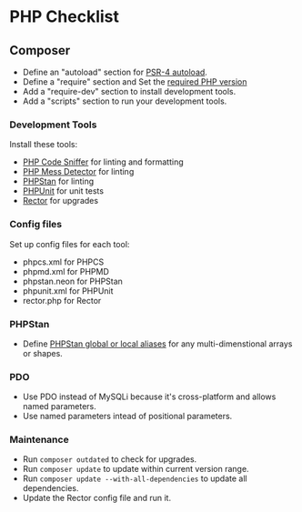 # PHP Checklist

## Composer

- Define an "autoload" section for [PSR-4
  autoload](https://www.phptutorial.net/php-oop/php-composer-autoload/).
- Define a "require" section and Set the [required PHP
  version](https://koenwoortman.com/composer-require-php-version/)
- Add a "require-dev" section to install development tools.
- Add a "scripts" section to run your development tools.

### Development Tools

Install these tools:
- [PHP Code Sniffer](https://github.com/squizlabs/PHP_CodeSniffer) for linting
  and formatting
- [PHP Mess Detector](https://phpmd.org/) for linting
- [PHPStan](https://phpstan.org/) for linting
- [PHPUnit](https://phpunit.de/index.html) for unit tests
- [Rector](https://getrector.com/) for upgrades

### Config files

Set up config files for each tool:
- phpcs.xml for PHPCS
- phpmd.xml for PHPMD
- phpstan.neon for PHPStan
- phpunit.xml for PHPUnit
- rector.php for Rector

### PHPStan

- Define [PHPStan global or local
  aliases](https://phpstan.org/writing-php-code/phpdoc-types#global-type-aliases)
  for any multi-dimenstional arrays or shapes.

### PDO

- Use PDO instead of MySQLi because it's cross-platform and allows named
  parameters.
- Use named parameters intead of positional parameters.

### Maintenance

- Run `composer outdated` to check for upgrades.
- Run `composer update` to update within current version range.
- Run `composer update --with-all-dependencies` to update all dependencies.
- Update the Rector config file and run it.
